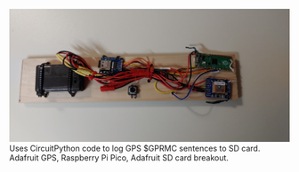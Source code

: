 ![Screenshot](pico_gps.jpg)
Uses CircuitPython code to log GPS $GPRMC sentences to SD card.  Adafruit GPS, Raspberry Pi Pico, Adafruit SD card breakout.

